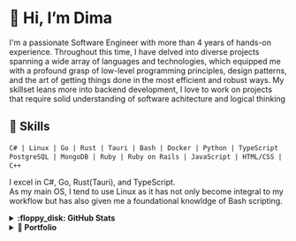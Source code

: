 # 👋 Hi, I’m Dima

I'm a passionate Software Engineer with more than 4 years of hands-on experience. Throughout this time, I have delved
into diverse projects spanning a wide array of languages and technologies, which equipped me with a profound grasp of
low-level programming principles, design patterns, and the art of getting things done in the most efficient and robust
ways. My skillset leans more into backend development, I love to work on projects that require solid understanding of
software achitecture and logical thinking

## 🔧 Skills

```text
C# | Linux | Go | Rust | Tauri | Bash | Docker | Python | TypeScript
PostgreSQL | MongoDB | Ruby | Ruby on Rails | JavaScript | HTML/CSS | C++
```

I excel in C#, Go, Rust(Tauri), and TypeScript.  
As my main OS, I tend to use Linux as it has not only become integral to my workflow but has also given me a
foundational knowldge of Bash scripting.

<details>
    <summary><b>:floppy_disk: GitHub Stats</b></summary>
<div align="center">
    <img src="http://github-profile-summary-cards.vercel.app/api/cards/profile-details?username=d1msk1y&theme=transparent"/>
    <img src="http://github-profile-summary-cards.vercel.app/api/cards/stats?username=d1msk1y&theme=transparent" />
    <a href="https://git.io/streak-stats"><img src="https://streak-stats.demolab.com?user=d1msk1y&theme=transparent&hide_border=true&card_width=357&hide_total_contributions=true" alt="GitHub Streak" /></a>
</div>

 </details>

[//]: # (portfolio section)

<details>
    <summary><b>📂 Portfolio</b></summary>
        <div>
            <details>
                <summary><b>‎ ‎ ‎ ‎ ‎ ‎ ‎ ‎📦 Lehmann Connector</b></summary>
                    <h2>Lehmann Connector (v2.0)</h2>
                    <p>A .net app designed to ease the handling of incoming calls for your On-Call Support by displaying the calling customer's info. Connector was initially integrated with 3CX, a business Phone System. However, the part I developed, which was released as an update, is the integration with Microsoft Teams and other miscellaneous features. Furthermore, I have almost entirely rebuilt the licensing of the app, by developing a dedicated Cloud Licensing Service hosted as an Azure Function App. I contributed to it in a team at @A-Lehmann-Elektro-AG</p>
                    <img src="portfolio/connector/connector.png">
            </details>
            <details>
                <summary><b>‎ ‎ ‎ ‎ ‎ ‎ ‎ ‎📦 Aepli Solar</b></summary>
                    <h2>Aepli Solar</h2>
                    <p>A solar visualization webapp I contributed to for @A-Lehmann-Elektro-AG. The grafana plugin was partly based on this project.</p>
                    <img src="portfolio/aepli-solar/img.png">
            </details>
            <details>
                <summary><b>‎ ‎ ‎ ‎ ‎ ‎ ‎ ‎📦 Grafana Solar Flow</b></summary>
                    <h2>Grafana Solar Flow</h2>
                    <p>A Grafana plugin that visualizes the realtime data from solar panels displaying the current Production/Use/Waste ratio. The plugin is written in TypeScript and uses the Grafana SDK to interact with the Grafana backend.</p>
                    <img src="portfolio/grafana-solar-flow/demo.gif">
                    <h3>GitHub: <a href="https://github.com/A-Lehmann-Elektro-AG/solar-flow-grafana">A-Lehmann-Elektro-AG/solar-flow-grafana</a></h3>
            </details>
            <details>
                <summary><b>‎ ‎ ‎ ‎ ‎ ‎ ‎ ‎📦 Lehmann stylized Pac-Man</b></summary>
                    <h2>Lehmann stylized Pac-Man clone</h2>
                    <p>At @A-Lehmann-Elektro-AG I developed a clone of a well-known arcade game "The Pac-Man" specially stylized and designed to fit the company style as a marketing showcase. Developed on C# Unity. Everyone knows Pac-Man, given it is a clone of it, I assume you know the functionality I had been given to implement. Apart from all the base functionality, I've implemented the leaderboard, the winner gets the price. There are some more adjustments, that were made in order to make the game look more appealing and to match the style of the company. The levels, as well as the colours of the ghosts were designed to represent the sponsors and our company./p>
                    <img src="portfolio/pacman/menu.png">
                    <img src="portfolio/pacman/tutorial.png">
                    <img src="portfolio/pacman/lehmann.png">
                    <img src="portfolio/pacman/frightened.png">
            </details>
        </div>

</details>